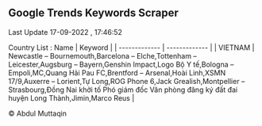 

## Google Trends Keywords Scraper 
 
Last Update 17-09-2022 , 17:46:52

Country List :
 Name  | Keyword |
| ------------- | ------------- |
| VIETNAM | Newcastle – Bournemouth,Barcelona – Elche,Tottenham – Leicester,Augsburg – Bayern,Genshin Impact,Logo Bộ Y tế,Bologna – Empoli,MC,Quang Hải Pau FC,Brentford – Arsenal,Hoài Linh,XSMN 17/9,Auxerre – Lorient,Tự Long,ROG Phone 6,Jack Grealish,Montpellier – Strasbourg,Đồng Nai khởi tố Phó giám đốc Văn phòng đăng ký đất đai huyện Long Thành,Jimin,Marco Reus |



© Abdul Muttaqin 
